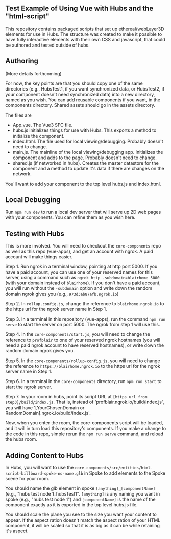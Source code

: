 ## Test Example of Using Vue with Hubs and the "html-script" 

This repository contains packaged scripts that set up ethereal/webLayer3D elements for use in Hubs.  The structure was created to make it possible to have fully interactive elements with their own CSS and javascript, that could be authored and tested outside of hubs.

## Authoring

(More details forthcoming)

For now, the key points are that you should copy one of the same directories (e.g., HubsTest1, if you want synchronized data, or HubsTest2, if your component doesn't need synchronized data) into a new directory, named as you wish.  You can add reusable components if you want, in the components directory.  Shared assets should go in the assets directory.

The files are
- App.vue.  The Vue3 SFC file.
- hubs.js initializes things for use with Hubs.  This exports a method to initialize the component.
- index.html.  The file used for local viewing/debugging. Probably doesn't need to change.
- main.js.  The mainline of the local viewing/debugging app.  Initializes the component and adds to the page. Probably doesn't need to change.
- shared.js (if networked in hubs).  Creates the master datastore for the component and a method to update it's data if there are changes on the network.

You'll want to add your component to the top level hubs.js and index.html.

## Local Debugging

Run `npm run dev` to run a local dev server that will serve up 2D web pages with your components.  You can refine them as you wish here.

## Testing with Hubs

This is more involved.  You will need to checkout the `core-components` repo as well as this repo (vue-apps), and get an account with ngrok.  A paid account will make things easier.

Step 1. Run ngrok in a terminal window, pointing at http port 5000.  If you have a paid account, you can use one of your reserved names for this server, using a command such as `ngrok http -subdomain=blairhome 5000` (with your domain instead of `blairhome`).   If you don't have a paid account, you will run without the `-subdomain` option and write down the random domain ngrok gives you (e.g., `973d3ab87afb.ngrok.io`)

Step 2. In `rollup.config.js`, change the reference to `blairhome.ngrok.io` to the https url for the ngrok server name in Step 1.

Step 3. In a terminal in this repository (vue-apps), run the command `npm run serve` to start the server on port 5000.  The ngrok from step 1 will use this.

Step 4. In the `core-components/start.js`, you will need to change the reference to `profblair` to one of your reserved ngrok hostnames (you will need a paid ngrok account to have reserved hostnames), or write down the random domain ngrok gives you.

Step 5. In the `core-components/rollup-config.js`, you will need to change the reference to `https://blairhome.ngrok.io` to the https url for the ngrok server name in Step 1. 

Step 6. In a terminal in the `core-components` directory, run `npm run start` to start the ngrok server.

Step 7. In your room in hubs, point its script URL at `[https url from step3]/build/index.js`. That is, instead of 'profblair.ngrok.io/build/index.js', you will have '[YourChosenDomain or RandomDomain].ngrok.io/build/index.js'.

Now, when you enter the room, the core-components script will be loaded, and it will in turn load this repository's components.  If you make a change to the code in this repo, simple rerun the `npm run serve` command, and reload the hubs room.

## Adding Content to Hubs

In Hubs, you will want to use the `core-components/src/entities/html-script-billboard-spoke-no-name.glb` in Spoke to add elements to the Spoke scene for your room.

You should name the glb element in spoke `[anything]_[componentName]` (e.g., "hubs test node 1_hubsTest1". `[anything]` is any naming you want in spoke (e.g., "hubs test node 1") and `[componentName]` is the name of the component exactly as it is exported in the top level hubs.js file.

You should scale the plane you see to the size you want your content to appear.  If the aspect ration doesn't match the aspect ration of your HTML component, it will be scaled so that it is as big as it can be while retaining it's aspect.

